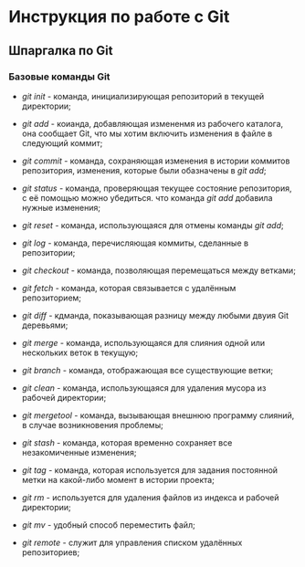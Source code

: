 # Инструкция по работе с Git

## Шпаргалка по Git

### Базовые команды Git

* *git init* - команда, инициализирующая репозиторий в текущей директории;
* *git add* - коианда, добавляющая измененмя из рабочего каталога, она сообщает Git, что мы хотим включить изменения в файле в следующий коммит;
* *git commit* - команда, сохраняющая изменения в истории коммитов репозитория, изменения, которые были обазначены в *git add*;
* *git status* - команда, проверяющая текущее состояние репозитория, с её помощью можно убедиться. что команда *git add* добавила нужные изменения;
* *git reset* - команда, использующаяся для отмены команды *git add*;
* *git log* - команда, перечисляющая коммиты, сделанные в репозитории;
* *git checkout* - команда, позволяющая перемещаться между ветками;
* *git fetch* - команда, которая связывается с удалённым репозиторием;

* *git diff* - кдманда, показывающая разницу между любыми двуия Git деревьями;
* *git merge* - команда, использующаяся для слияния одной или нескольких веток в текущую;

* *git branch* - команда, отображающая все существующие ветки;

* *git clean* - команда, использующаяся для удаления мусора из рабочей директории;

* *git mergetool* - команда, вызывающая внешнюю программу слияний, в случае возникновения проблемы;

* *git stash* - команда, которая временно сохраняет все незакомиченные изменения;

* *git tag* - команда, которая используется для задания постоянной метки на какой-либо момент в истории проекта;

* *git rm* - используется для удаления файлов из индекса и рабочей директории;
* *git mv* - удобный способ переместить файл;

* *git remote* - служит для управления списком удалённых репозиториев;